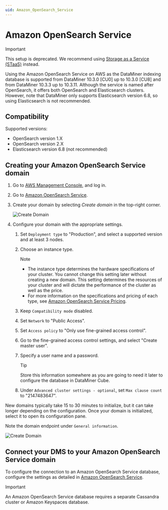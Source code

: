 ```yaml
---
uid: Amazon_OpenSearch_Service
---
```


# Amazon OpenSearch Service

> [!IMPORTANT]
> This setup is deprecated. We recommend using [Storage as a Service (STaaS)](xref:STaaS) instead.

Using the Amazon OpenSearch Service on AWS as the DataMiner indexing database is supported from DataMiner 10.3.0 [CU0] up to 10.3.0 [CU8] and from DataMiner 10.3.3 up to 10.3.11. Although the service is named after OpenSearch, it offers both OpenSearch and Elasticsearch clusters. However, note that DataMiner only supports Elasticsearch version 6.8, so using Elasticsearch is not recommended.

## Compatibility

Supported versions:

- OpenSearch version 1.X
- OpenSearch version 2.X
- Elasticsearch version 6.8 (not recommended)

## Creating your Amazon OpenSearch Service domain

1. Go to [AWS Management Console](https://aws.amazon.com/console/), and log in.

1. Go to [Amazon OpenSearch Service](https://aws.amazon.com/opensearch-service/).

1. Create your domain by selecting *Create domain* in the top-right corner.

   ![Create Domain](~/user-guide/images/Amazon_OpenSearch_CreateDomain.png)

1. Configure your domain with the appropriate settings.

   1. Set `Deployment type` to "Production", and select a supported version and at least 3 nodes.

   1. Choose an instance type.

      > [!NOTE]
      >
      > - The instance type determines the hardware specifications of your cluster. You cannot change this setting later without creating a new domain. This setting determines the resources of your cluster and will dictate the performance of the cluster as well as the price.
      > - For more information on the specifications and pricing of each type, see [Amazon OpenSearch Service Pricing](https://aws.amazon.com/opensearch-service/pricing/).

   1. Keep `Compatibility mode` disabled.

   1. Set `Network` to "Public Access".

   1. Set `Access policy` to "Only use fine-grained access control".

   1. Go to the fine-grained access control settings, and select "Create master user".

   1. Specify a user name and a password.

      > [!TIP]
      > Store this information somewhere as you are going to need it later to configure the database in DataMiner Cube.

   1. Under `Advanced cluster settings - optional`, set `Max clause count` to "2147483647".

New domains typically take 15 to 30 minutes to initialize, but it can take longer depending on the configuration. Once your domain is initialized, select it to open its configuration pane.

Note the domain endpoint under `General information`.

![Create Domain](~/user-guide/images/Amazon_OpenSearch_DomainEndpoint.png)

## Connect your DMS to your Amazon OpenSearch Service domain

To configure the connection to an Amazon OpenSearch Service database, configure the settings as detailed in [Amazon OpenSearch Service](xref:Configuring_the_database_settings_in_Cube#amazon-opensearch-service).

> [!IMPORTANT]
> An Amazon OpenSearch Service database requires a separate Cassandra cluster or Amazon Keyspaces database.
